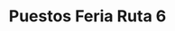 ---
title: "Puestos Feria Ruta 6"
url: /campana/puestos-feria-ruta-6-avenida-rivadavia-5/
shop: Lebensmittel
---